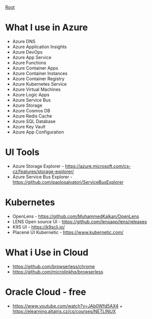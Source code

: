 [Root](../README.md)

# What I use in Azure
- Azure DNS
- Azure Application Insights
- Azure DevOps
- Azure App Service
- Azure Functions
- Azure Container Apps
- Azure Container Instances
- Azure Container Registry
- Azure Kubernetes Service
- Azure Virtual Machines
- Azure Logic Apps
- Azure Service Bus
- Azure Storage
- Azure Cosmos DB
- Azure Redis Cache
- Azure SQL Database
- Azure Key Vault
- Azure App Configuration


# UI Tools

- Azure Storage Explorer -  https://azure.microsoft.com/cs-cz/features/storage-explorer/
- Azure Service Bus Explorer - https://github.com/paolosalvatori/ServiceBusExplorer

# Kubernetes
- OpenLens - https://github.com/MuhammedKalkan/OpenLens
- LENS Open source UI - https://github.com/lensapp/lens/releases
- K9S UI - https://k9scli.io/
- Placené UI Kubernetic -  https://www.kubernetic.com/

# What i Use in Cloud
- https://github.com/browserless/chrome
- https://github.com/microlinkhq/browserless

# Oracle Cloud - free
- https://www.youtube.com/watch?v=JAb0Wfd5AX4 + https://elearning.altairis.cz/cs/courses/NETLINUX

